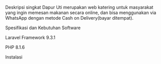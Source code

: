 Deskripsi singkat
Dapur Uti merupakan web katering untuk masyarakat yang ingin memesan makanan secara online, dan bisa menggunakan via WhatsApp dengan metode Cash on Delivery(bayar ditempat).

Spesifikasi dan Kebutuhan Software

Laravel Framework 9.3.1

PHP 8.1.6

Instalasi

